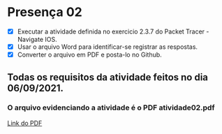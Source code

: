 # Presença 02
- [x] Executar a atividade definida no exercicio 2.3.7 do Packet Tracer -Navigate IOS.
- [x] Usar o arquivo Word para identificar-se registrar as respostas. 
- [x] Converter o arquivo em PDF e posta-lo no Github.

## Todas os requisitos da atividade feitos no dia 06/09/2021.
### O arquivo evidenciando a atividade é o PDF atividade02.pdf
[Link do PDF](https://github.com/Yuri-Santiago/yuri-santiago-p8-info-sor2/blob/main/atividades-presenca/presenca02/atividade02.pdf)
